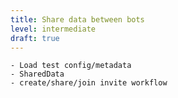 ```yaml
---
title: Share data between bots
level: intermediate
draft: true
---
```


    - Load test config/metadata
    - SharedData
    - create/share/join invite workflow

